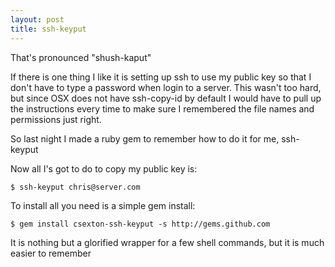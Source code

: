 ```yaml
---
layout: post
title: ssh-keyput
---
```


That's pronounced "shush-kaput"

If there is one thing I like it is setting up ssh to use my public key so that I don't have to type a password when login to a server. This wasn't too hard, but since OSX does not have ssh-copy-id by default I would have to pull up the instructions every time to make sure I remembered the file names and permissions just right.

So last night I made a ruby gem to remember how to do it for me, ssh-keyput

Now all I's got to do to copy my public key is:

    $ ssh-keyput chris@server.com


To install all you need is a simple gem install:

    $ gem install csexton-ssh-keyput -s http://gems.github.com

It is nothing but a glorified wrapper for a few shell commands, but it is much easier to remember
